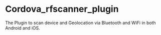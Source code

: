 # Cordova_rfscanner_plugin
The Plugin to scan device and Geolocation via Bluetooth and WiFi in both Android and iOS. 
